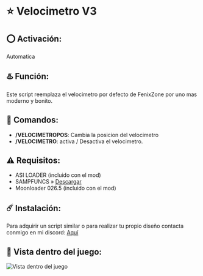 # ⭐ Velocimetro V3

## ⭕ Activación:
Automatica

## ♨️ Función:
Este script reemplaza el velocimetro por defecto de FenixZone por uno mas moderno y bonito.

## 👾 Comandos:
- **/VELOCIMETROPOS**: Cambia la posicion del velocimetro
- **/VELOCIMETRO**: activa / Desactiva el velocimetro.

## ⚠️ Requisitos:
- ASI LOADER (incluido con el mod)
- SAMPFUNCS » [Descargar](https://www.blast.hk/attachments/22939/)
- Moonloader 026.5 (incluido con el mod)

## ☄️ Instalación:
Para adquirir un script similar o para realizar tu propio diseño contacta conmigo en mi discord: [Aquí](https://discord.com/users/717764929113030756)

## 👀 Vista dentro del juego:
![Vista dentro del juego](https://media.discordapp.net/attachments/980678006836199485/1103099770559541258/image.png?ex=6615ce37&is=66035937&hm=138e8b9a0c62089b384319045fa5e3508912993c88638ed4e31ba88d32df110d&=&format=webp&quality=lossless)
